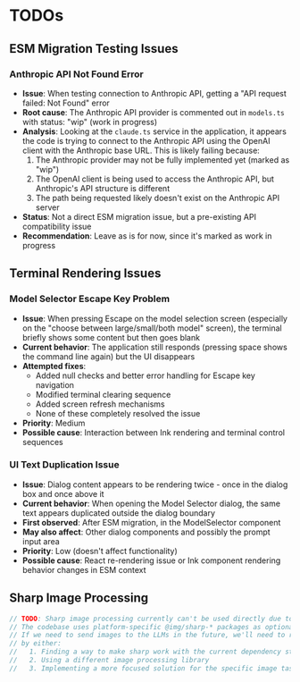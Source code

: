 # TODOs

## ESM Migration Testing Issues

### Anthropic API Not Found Error
- **Issue**: When testing connection to Anthropic API, getting a "API request failed: Not Found" error
- **Root cause**: The Anthropic API provider is commented out in `models.ts` with status: "wip" (work in progress)
- **Analysis**: Looking at the `claude.ts` service in the application, it appears the code is trying to connect to the Anthropic API using the OpenAI client with the Anthropic base URL. This is likely failing because:
  1. The Anthropic provider may not be fully implemented yet (marked as "wip")
  2. The OpenAI client is being used to access the Anthropic API, but Anthropic's API structure is different
  3. The path being requested likely doesn't exist on the Anthropic API server
- **Status**: Not a direct ESM migration issue, but a pre-existing API compatibility issue
- **Recommendation**: Leave as is for now, since it's marked as work in progress

## Terminal Rendering Issues

### Model Selector Escape Key Problem
- **Issue**: When pressing Escape on the model selection screen (especially on the "choose between large/small/both model" screen), the terminal briefly shows some content but then goes blank
- **Current behavior**: The application still responds (pressing space shows the command line again) but the UI disappears
- **Attempted fixes**: 
  - Added null checks and better error handling for Escape key navigation
  - Modified terminal clearing sequence
  - Added screen refresh mechanisms
  - None of these completely resolved the issue
- **Priority**: Medium
- **Possible cause**: Interaction between Ink rendering and terminal control sequences

### UI Text Duplication Issue
- **Issue**: Dialog content appears to be rendering twice - once in the dialog box and once above it
- **Current behavior**: When opening the Model Selector dialog, the same text appears duplicated outside the dialog boundary
- **First observed**: After ESM migration, in the ModelSelector component
- **May also affect**: Other dialog components and possibly the prompt input area
- **Priority**: Low (doesn't affect functionality)
- **Possible cause**: React re-rendering issue or Ink component rendering behavior changes in ESM context

## Sharp Image Processing

```typescript
// TODO: Sharp image processing currently can't be used directly due to dependency conflicts
// The codebase uses platform-specific @img/sharp-* packages as optional dependencies
// If we need to send images to the LLMs in the future, we'll need to resolve this
// by either:
//   1. Finding a way to make sharp work with the current dependency structure
//   2. Using a different image processing library
//   3. Implementing a more focused solution for the specific image tasks needed
```
